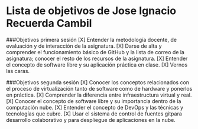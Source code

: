 Lista de objetivos de Jose Ignacio Recuerda Cambil
==================================================

###Objetivos primera sesión
[X] Entender la metodología docente, de evaluación y de interacción de la asignatura.
[X] Darse de alta y comprender el funcionamiento básico de GitHub y la lista de correo de la asignatura; conocer el resto de los recursos de la asignatura.
[X] Entender el concepto de software libre y su aplicación práctica en clase.
[X] Vernos las caras. 

###Objetivos segunda sesión
[X] Conocer los conceptos relacionados con el proceso de virtualización tanto de software como de hardware y ponerlos en práctica.
[X] Comprender la diferencia entre infraestructura virtual y real.
[X] Conocer el concepto de software libre y su importancia dentro de la computación nube.
[X] Entender el concepto de DevOps y las técnicas y tecnologías que cubre.
[X] Usar el sistema de control de fuentes gitpara desarrollo colaborativo y para despliegue de aplicaciones en la nube.